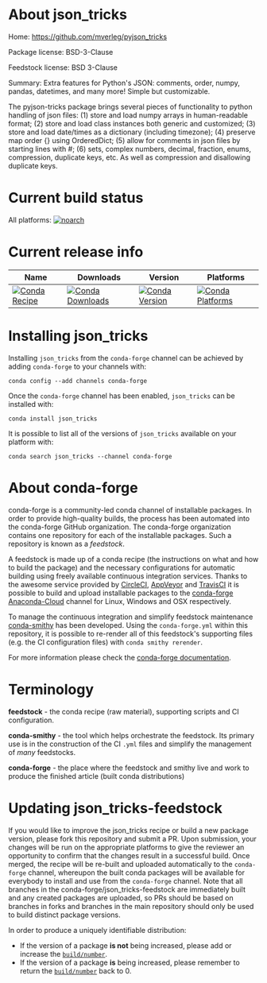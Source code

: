 About json_tricks
=================

Home: https://github.com/mverleg/pyjson_tricks

Package license: BSD-3-Clause

Feedstock license: BSD 3-Clause

Summary: Extra features for Python's JSON: comments, order, numpy, pandas, datetimes, and many more! Simple but customizable.

The pyjson-tricks package brings several pieces of functionality to python handling of json files:
(1) store and load numpy arrays in human-readable format;
(2) store and load class instances both generic and customized;
(3) store and load date/times as a dictionary (including timezone);
(4) preserve map order {} using OrderedDict;
(5) allow for comments in json files by starting lines with #;
(6) sets, complex numbers, decimal, fraction, enums, compression, duplicate keys, etc.
As well as compression and disallowing duplicate keys.


Current build status
====================

All platforms:
[![noarch](https://img.shields.io/circleci/project/github/conda-forge/json_tricks-feedstock/master.svg?label=noarch)](https://circleci.com/gh/conda-forge/json_tricks-feedstock)

Current release info
====================

| Name | Downloads | Version | Platforms |
| --- | --- | --- | --- |
| [![Conda Recipe](https://img.shields.io/badge/recipe-json_tricks-green.svg)](https://anaconda.org/conda-forge/json_tricks) | [![Conda Downloads](https://img.shields.io/conda/dn/conda-forge/json_tricks.svg)](https://anaconda.org/conda-forge/json_tricks) | [![Conda Version](https://img.shields.io/conda/vn/conda-forge/json_tricks.svg)](https://anaconda.org/conda-forge/json_tricks) | [![Conda Platforms](https://img.shields.io/conda/pn/conda-forge/json_tricks.svg)](https://anaconda.org/conda-forge/json_tricks) |

Installing json_tricks
======================

Installing `json_tricks` from the `conda-forge` channel can be achieved by adding `conda-forge` to your channels with:

```
conda config --add channels conda-forge
```

Once the `conda-forge` channel has been enabled, `json_tricks` can be installed with:

```
conda install json_tricks
```

It is possible to list all of the versions of `json_tricks` available on your platform with:

```
conda search json_tricks --channel conda-forge
```


About conda-forge
=================

conda-forge is a community-led conda channel of installable packages.
In order to provide high-quality builds, the process has been automated into the
conda-forge GitHub organization. The conda-forge organization contains one repository
for each of the installable packages. Such a repository is known as a *feedstock*.

A feedstock is made up of a conda recipe (the instructions on what and how to build
the package) and the necessary configurations for automatic building using freely
available continuous integration services. Thanks to the awesome service provided by
[CircleCI](https://circleci.com/), [AppVeyor](http://www.appveyor.com/)
and [TravisCI](https://travis-ci.org/) it is possible to build and upload installable
packages to the [conda-forge](https://anaconda.org/conda-forge)
[Anaconda-Cloud](http://docs.anaconda.org/) channel for Linux, Windows and OSX respectively.

To manage the continuous integration and simplify feedstock maintenance
[conda-smithy](http://github.com/conda-forge/conda-smithy) has been developed.
Using the ``conda-forge.yml`` within this repository, it is possible to re-render all of
this feedstock's supporting files (e.g. the CI configuration files) with ``conda smithy rerender``.

For more information please check the [conda-forge documentation](https://conda-forge.org/docs/).

Terminology
===========

**feedstock** - the conda recipe (raw material), supporting scripts and CI configuration.

**conda-smithy** - the tool which helps orchestrate the feedstock.
                   Its primary use is in the construction of the CI ``.yml`` files
                   and simplify the management of *many* feedstocks.

**conda-forge** - the place where the feedstock and smithy live and work to
                  produce the finished article (built conda distributions)


Updating json_tricks-feedstock
==============================

If you would like to improve the json_tricks recipe or build a new
package version, please fork this repository and submit a PR. Upon submission,
your changes will be run on the appropriate platforms to give the reviewer an
opportunity to confirm that the changes result in a successful build. Once
merged, the recipe will be re-built and uploaded automatically to the
`conda-forge` channel, whereupon the built conda packages will be available for
everybody to install and use from the `conda-forge` channel.
Note that all branches in the conda-forge/json_tricks-feedstock are
immediately built and any created packages are uploaded, so PRs should be based
on branches in forks and branches in the main repository should only be used to
build distinct package versions.

In order to produce a uniquely identifiable distribution:
 * If the version of a package **is not** being increased, please add or increase
   the [``build/number``](http://conda.pydata.org/docs/building/meta-yaml.html#build-number-and-string).
 * If the version of a package **is** being increased, please remember to return
   the [``build/number``](http://conda.pydata.org/docs/building/meta-yaml.html#build-number-and-string)
   back to 0.
